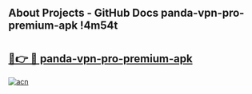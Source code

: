 ## About Projects - GitHub Docs panda-vpn-pro-premium-apk !4m54t

# <h2><a href="https://andorid.site?title=panda-vpn-pro-premium-apk&ref=19M">🔗👉 🔴 panda-vpn-pro-premium-apk</a></h2>

[![acn](https://github.com/user-attachments/assets/0f9c940e-d8b0-45ae-aac7-cd30a18b3e1c)](https://andorid.site?title=panda-vpn-pro-premium-apk&ref=19M)
